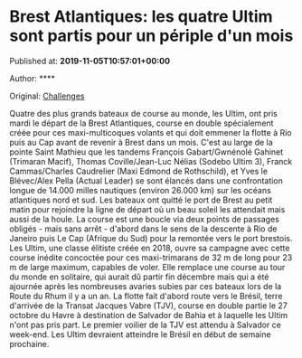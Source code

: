 
# Brest Atlantiques: les quatre Ultim sont partis pour un périple d'un mois

Published at: **2019-11-05T10:57:01+00:00**

Author: ****

Original: [Challenges](https://www.challenges.fr/sport/brest-atlantiques-les-quatre-ultim-sont-partis-pour-un-periple-d-un-mois_683209)

Quatre des plus grands bateaux de course au monde, les Ultim, ont pris mardi le départ de la Brest Atlantiques, course en double spécialement créée pour ces maxi-multicoques volants et qui doit emmener la flotte à Rio puis au Cap avant de revenir à Brest dans un mois.
C'est au large de la pointe Saint Mathieu que les tandems François Gabart/Gwnénolé Gahinet (Trimaran Macif), Thomas Coville/Jean-Luc Nélias (Sodebo Ultim 3), Franck Cammas/Charles Caudrelier (Maxi Edmond de Rothschild), et Yves le Blévec/Alex Pella (Actual Leader) se sont élancés dans une confrontation longue de 14.000 milles nautiques (environ 26.000 km) sur les océans atlantiques nord et sud.
Les bateaux ont quitté le port de Brest au petit matin pour rejoindre la ligne de départ où un beau soleil les attendait mais aussi de la houle.
La course est une boucle via deux points de passages obligés - mais sans arrêt - d'abord dans le sens de la descente à Rio de Janeiro puis Le Cap (Afrique du Sud) pour la remontée vers le port brestois.
Les Ultim, une classe élitiste créée en 2018, ouvre sa campagne avec cette course inédite concoctée pour ces maxi-trimarans de 32 m de long pour 23 m de large maximum, capables de voler. Elle remplace une course au tour du monde en solitaire, qui aurait dû partir fin décembre mais qui a été ajournée après les nombreuses avaries subies par ces bateaux lors de la Route du Rhum il y a un an.
La flotte fait d'abord route vers le Brésil, terre d'arrivée de la Transat Jacques Vabre (TJV), course en double partie le 27 octobre du Havre à destination de Salvador de Bahia et à laquelle les Ultim n'ont pas pris part. Le premier voilier de la TJV est attendu à Salvador ce week-end. Les Ultim devraient atteindre le Brésil en début de semaine prochaine.
